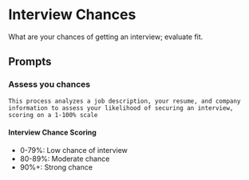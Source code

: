 # Interview Chances

What are your chances of getting an interview; evaluate fit.

## Prompts

### Assess you chances

```
This process analyzes a job description, your resume, and company information to assess your likelihood of securing an interview, scoring on a 1-100% scale
```
#### Interview Chance Scoring

- 0-79%: Low chance of interview
- 80-89%: Moderate chance
- 90%+: Strong chance
